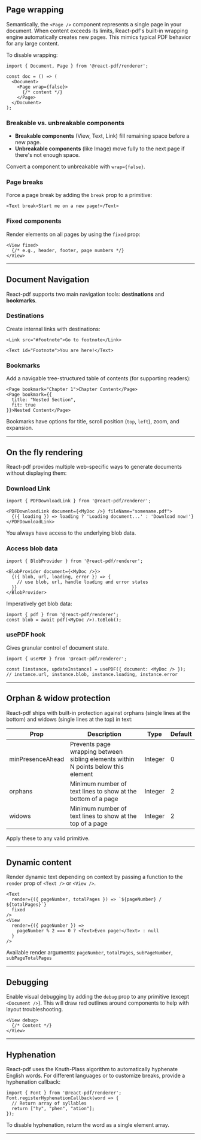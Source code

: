 ## Page wrapping

Semantically, the `<Page />` component represents a single page in your document. When content exceeds its limits, React-pdf's built-in wrapping engine automatically creates new pages. This mimics typical PDF behavior for any large content.

To disable wrapping:

```
import { Document, Page } from '@react-pdf/renderer';

const doc = () => (
  <Document>
    <Page wrap={false}>
      {/* content */}
    </Page>
  </Document>
);
```

### Breakable vs. unbreakable components

- **Breakable components** (View, Text, Link) fill remaining space before a new page.
- **Unbreakable components** (like Image) move fully to the next page if there's not enough space.

Convert a component to unbreakable with `wrap={false}`.

### Page breaks

Force a page break by adding the `break` prop to a primitive:

```
<Text break>Start me on a new page!</Text>
```

### Fixed components

Render elements on all pages by using the `fixed` prop:

```
<View fixed>
  {/* e.g., header, footer, page numbers */}
</View>
```

---

## Document Navigation

React-pdf supports two main navigation tools: **destinations** and **bookmarks**.

### Destinations

Create internal links with destinations:

```
<Link src="#Footnote">Go to footnote</Link>

<Text id="Footnote">You are here!</Text>
```

### Bookmarks

Add a navigable tree-structured table of contents (for supporting readers):

```
<Page bookmark="Chapter 1">Chapter Content</Page>
<Page bookmark={{
  title: "Nested Section",
  fit: true
}}>Nested Content</Page>
```

Bookmarks have options for title, scroll position (`top`, `left`), zoom, and expansion.

---

## On the fly rendering

React-pdf provides multiple web-specific ways to generate documents without displaying them:

### Download Link

```
import { PDFDownloadLink } from '@react-pdf/renderer';

<PDFDownloadLink document={<MyDoc />} fileName="somename.pdf">
  {({ loading }) => loading ? 'Loading document...' : 'Download now!'}
</PDFDownloadLink>
```

You always have access to the underlying blob data.

### Access blob data

```
import { BlobProvider } from '@react-pdf/renderer';

<BlobProvider document={<MyDoc />}>
  {({ blob, url, loading, error }) => {
    // use blob, url, handle loading and error states
  }}
</BlobProvider>
```

Imperatively get blob data:

```
import { pdf } from '@react-pdf/renderer';
const blob = await pdf(<MyDoc />).toBlob();
```

### usePDF hook

Gives granular control of document state.

```
import { usePDF } from '@react-pdf/renderer';

const [instance, updateInstance] = usePDF({ document: <MyDoc /> });
// instance.url, instance.blob, instance.loading, instance.error
```

---

## Orphan & widow protection

React-pdf ships with built-in protection against orphans (single lines at the bottom) and widows (single lines at the top) in text:

| Prop             | Description                                                                        | Type    | Default |
| ---------------- | ---------------------------------------------------------------------------------- | ------- | ------- |
| minPresenceAhead | Prevents page wrapping between sibling elements within N points below this element | Integer | 0       |
| orphans          | Minimum number of text lines to show at the bottom of a page                       | Integer | 2       |
| widows           | Minimum number of text lines to show at the top of a page                          | Integer | 2       |

Apply these to any valid primitive.

---

## Dynamic content

Render dynamic text depending on context by passing a function to the `render` prop of `<Text />` or `<View />`.

```
<Text
  render={({ pageNumber, totalPages }) => `${pageNumber} / ${totalPages}`}
  fixed
/>
<View
  render={({ pageNumber }) =>
    pageNumber % 2 === 0 ? <Text>Even page!</Text> : null
  }
/>
```

Available render arguments: `pageNumber`, `totalPages`, `subPageNumber`, `subPageTotalPages`

---

## Debugging

Enable visual debugging by adding the `debug` prop to any primitive (except `<Document />`). This will draw red outlines around components to help with layout troubleshooting.

```
<View debug>
  {/* Content */}
</View>
```

---

## Hyphenation

React-pdf uses the Knuth-Plass algorithm to automatically hyphenate English words. For different languages or to customize breaks, provide a hyphenation callback:

```
import { Font } from '@react-pdf/renderer';
Font.registerHyphenationCallback(word => {
  // Return array of syllables
  return ["hy", "phen", "ation"];
});
```

To disable hyphenation, return the word as a single element array.

---
